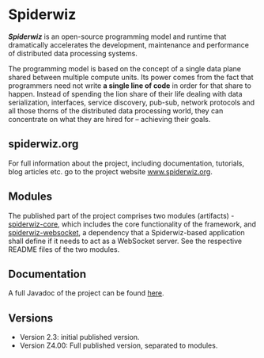# Spiderwiz
<strong><em>Spiderwiz</em></strong> is an open-source programming model and runtime that dramatically accelerates the development, maintenance and performance of distributed data processing systems.

The programming model is based on the concept of a single data plane shared between multiple compute units. Its power comes from the fact that programmers need not write <strong>a single line of code</strong> in order for that share to happen. Instead of spending the lion share of their life dealing with data serialization, interfaces, service discovery, pub-sub, network protocols and all those thorns of the distributed data processing world, they can concentrate on what they are hired for – achieving their goals.

## spiderwiz.org
For full information about the project, including documentation, tutorials, blog articles etc. go to the project website <a href=http://spiderwiz.org>www.spiderwiz.org</a>.

## Modules
The published part of the project comprises two modules (artifacts) - [spiderwiz-core](https://github.com/zvilif/spiderwiz/tree/master/spiderwiz-core "spiderwiz-core"), which includes the core functionality of the framework, and [spiderwiz-websocket](https://github.com/zvilif/spiderwiz/tree/master/spiderwiz-websocket "spiderwiz-websocket"), a dependency that a Spiderwiz-based application shall define if it needs to act as a WebSocket server. See the respective README files of the two modules.
## Documentation
A full Javadoc of the project can be found <a href="http://spiderwiz.org/apidocs/">here</a>.

## Versions
- Version 2.3: initial published version.
- Version Z4.00: Full published version, separated to modules.
